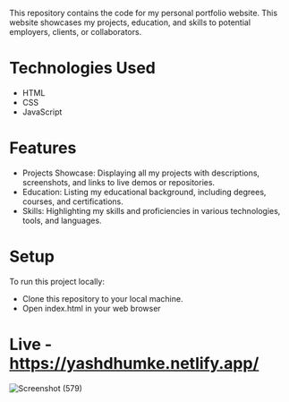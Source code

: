 This repository contains the code for my personal portfolio website. This website showcases my projects, education, and skills to potential employers, clients, or collaborators.

# Technologies Used
- HTML
- CSS
- JavaScript

# Features
- Projects Showcase: Displaying all my projects with descriptions, screenshots, and links to live demos or repositories.
- Education: Listing my educational background, including degrees, courses, and certifications.
- Skills: Highlighting my skills and proficiencies in various technologies, tools, and languages.
  
# Setup
To run this project locally:
- Clone this repository to your local machine.
- Open index.html in your web browser

# Live - https://yashdhumke.netlify.app/

![Screenshot (579)](https://github.com/YashDhumke/YashDhumke_PortfoliaSite/assets/89930129/ccdd6a8e-748f-4dec-80d5-ceec73d7138b)
